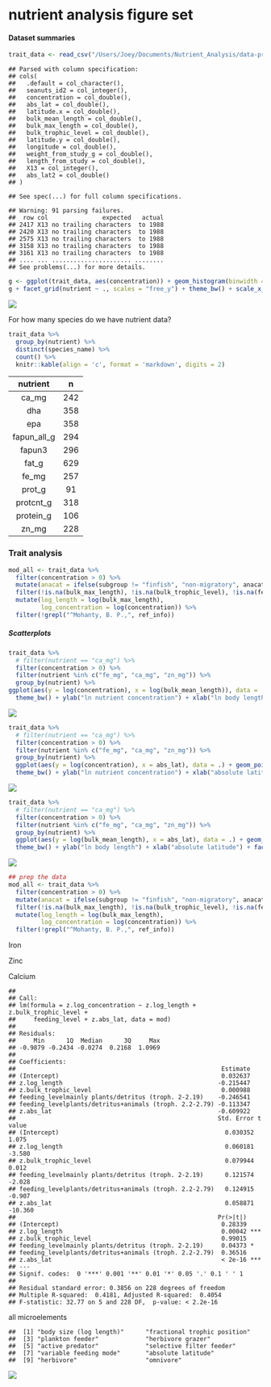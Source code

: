 # nutrient analysis figure set






#### Dataset summaries


```r
trait_data <- read_csv("/Users/Joey/Documents/Nutrient_Analysis/data-processed/n.long_lat2.csv")
```

```
## Parsed with column specification:
## cols(
##   .default = col_character(),
##   seanuts_id2 = col_integer(),
##   concentration = col_double(),
##   abs_lat = col_double(),
##   latitude.x = col_double(),
##   bulk_mean_length = col_double(),
##   bulk_max_length = col_double(),
##   bulk_trophic_level = col_double(),
##   latitude.y = col_double(),
##   longitude = col_double(),
##   weight_from_study_g = col_double(),
##   length_from_study = col_double(),
##   X13 = col_integer(),
##   abs_lat2 = col_double()
## )
```

```
## See spec(...) for full column specifications.
```

```
## Warning: 91 parsing failures.
##  row col               expected   actual
## 2417 X13 no trailing characters  to 1988
## 2420 X13 no trailing characters  to 1988
## 2575 X13 no trailing characters  to 1988
## 3158 X13 no trailing characters  to 1988
## 3161 X13 no trailing characters  to 1988
## .... ... ...................... ........
## See problems(...) for more details.
```


```r
g <- ggplot(trait_data, aes(concentration)) + geom_histogram(binwidth = 0.07)
g + facet_grid(nutrient ~ ., scales = "free_y") + theme_bw() + scale_x_log10()
```

![](11_nutrient_analysis_figureset_files/figure-html/unnamed-chunk-3-1.png)<!-- -->

For how many species do we have nutrient data?

```r
trait_data %>% 
  group_by(nutrient) %>% 
  distinct(species_name) %>%
  count() %>%
  knitr::kable(align = 'c', format = 'markdown', digits = 2)
```



|  nutrient   |  n  |
|:-----------:|:---:|
|    ca_mg    | 242 |
|     dha     | 358 |
|     epa     | 358 |
| fapun_all_g | 294 |
|   fapun3    | 296 |
|    fat_g    | 629 |
|    fe_mg    | 257 |
|   prot_g    | 91  |
|  protcnt_g  | 318 |
|  protein_g  | 106 |
|    zn_mg    | 228 |



### Trait analysis


```r
mod_all <- trait_data %>% 
  filter(concentration > 0) %>% 
  mutate(anacat = ifelse(subgroup != "finfish", "non-migratory", anacat)) %>% 
  filter(!is.na(bulk_max_length), !is.na(bulk_trophic_level), !is.na(feeding_level), !is.na(feeding_mode), !is.na(abs_lat)) %>% 
  mutate(log_length = log(bulk_max_length),
         log_concentration = log(concentration)) %>% 
  filter(!grepl("^Mohanty, B. P.,", ref_info))
```

##### Scatterplots


```r
trait_data %>% 
  # filter(nutrient == "ca_mg") %>% 
  filter(concentration > 0) %>%
  filter(nutrient %in% c("fe_mg", "ca_mg", "zn_mg")) %>% 
  group_by(nutrient) %>% 
ggplot(aes(y = log(concentration), x = log(bulk_mean_length)), data = .) + geom_point(size = 3, alpha = 0.5, color = "blue") + geom_smooth(method = "lm") +
  theme_bw() + ylab("ln nutrient concentration") + xlab("ln body length") + facet_wrap( ~ nutrient, scales = "free")
```

![](11_nutrient_analysis_figureset_files/figure-html/unnamed-chunk-6-1.png)<!-- -->


```r
trait_data %>% 
  # filter(nutrient == "ca_mg") %>% 
  filter(concentration > 0) %>%
  filter(nutrient %in% c("fe_mg", "ca_mg", "zn_mg")) %>% 
  group_by(nutrient) %>% 
  ggplot(aes(y = log(concentration), x = abs_lat), data = .) + geom_point(size = 3, alpha = 0.5, color = "blue") + geom_smooth(method = "lm") +
  theme_bw() + ylab("ln nutrient concentration") + xlab("absolute latitude") + facet_wrap( ~ nutrient, scales = "free")
```

![](11_nutrient_analysis_figureset_files/figure-html/unnamed-chunk-7-1.png)<!-- -->


```r
trait_data %>% 
  # filter(nutrient == "ca_mg") %>% 
  filter(concentration > 0) %>%
  filter(nutrient %in% c("fe_mg", "ca_mg", "zn_mg")) %>% 
  group_by(nutrient) %>% 
  ggplot(aes(y = log(bulk_mean_length), x = abs_lat), data = .) + geom_point(size = 3, alpha = 0.5, color = "blue") + geom_smooth(method = "lm") +
  theme_bw() + ylab("ln body length") + xlab("absolute latitude") + facet_wrap( ~ nutrient, scales = "free")
```

![](11_nutrient_analysis_figureset_files/figure-html/unnamed-chunk-8-1.png)<!-- -->



```r
## prep the data
mod_all <- trait_data %>% 
  filter(concentration > 0) %>% 
  mutate(anacat = ifelse(subgroup != "finfish", "non-migratory", anacat)) %>% 
  filter(!is.na(bulk_max_length), !is.na(bulk_trophic_level), !is.na(feeding_level), !is.na(feeding_mode), !is.na(abs_lat)) %>% 
  mutate(log_length = log(bulk_max_length),
         log_concentration = log(concentration)) %>% 
  filter(!grepl("^Mohanty, B. P.,", ref_info))
```


Iron


Zinc



Calcium

```
## 
## Call:
## lm(formula = z.log_concentration ~ z.log_length + z.bulk_trophic_level + 
##     feeding_level + z.abs_lat, data = mod)
## 
## Residuals:
##     Min      1Q  Median      3Q     Max 
## -0.9879 -0.2434 -0.0274  0.2168  1.0969 
## 
## Coefficients:
##                                                         Estimate
## (Intercept)                                             0.032637
## z.log_length                                           -0.215447
## z.bulk_trophic_level                                    0.000988
## feeding_levelmainly plants/detritus (troph. 2-2.19)    -0.246541
## feeding_levelplants/detritus+animals (troph. 2.2-2.79) -0.113347
## z.abs_lat                                              -0.609922
##                                                        Std. Error t value
## (Intercept)                                              0.030352   1.075
## z.log_length                                             0.060181  -3.580
## z.bulk_trophic_level                                     0.079944   0.012
## feeding_levelmainly plants/detritus (troph. 2-2.19)      0.121574  -2.028
## feeding_levelplants/detritus+animals (troph. 2.2-2.79)   0.124915  -0.907
## z.abs_lat                                                0.058871 -10.360
##                                                        Pr(>|t|)    
## (Intercept)                                             0.28339    
## z.log_length                                            0.00042 ***
## z.bulk_trophic_level                                    0.99015    
## feeding_levelmainly plants/detritus (troph. 2-2.19)     0.04373 *  
## feeding_levelplants/detritus+animals (troph. 2.2-2.79)  0.36516    
## z.abs_lat                                               < 2e-16 ***
## ---
## Signif. codes:  0 '***' 0.001 '**' 0.01 '*' 0.05 '.' 0.1 ' ' 1
## 
## Residual standard error: 0.3856 on 228 degrees of freedom
## Multiple R-squared:  0.4181,	Adjusted R-squared:  0.4054 
## F-statistic: 32.77 on 5 and 228 DF,  p-value: < 2.2e-16
```

all microelements 

```
##  [1] "body size (log length)"      "fractional trophic position"
##  [3] "plankton feeder"             "herbivore grazer"           
##  [5] "active predator"             "selective filter feeder"    
##  [7] "variable feeding mode"       "absolute latitude"          
##  [9] "herbivore"                   "omnivore"
```

![](11_nutrient_analysis_figureset_files/figure-html/unnamed-chunk-13-1.png)<!-- -->


